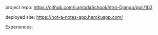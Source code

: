 project repo:
https://github.com/LambdaSchool/Intro-Django/pull/102

deployed site:
https://not-a-notes-app.herokuapp.com/

Experiences:
